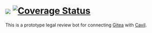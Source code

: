 # [![](https://github.com/openSUSE/cavil-gitea/workflows/linux/badge.svg)](https://github.com/openSUSE/cavil-gitea/actions) [![Coverage Status](https://coveralls.io/repos/github/openSUSE/cavil-gitea/badge.svg?branch=main)](https://coveralls.io/github/openSUSE/cavil-gitea?branch=main)

  This is a prototype legal review bot for connecting [Gitea](https://gitea.com) with
  [Cavil](https://github.com/openSUSE/cavil).
